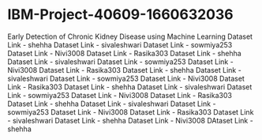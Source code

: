 # IBM-Project-40609-1660632036
Early Detection of Chronic Kidney Disease using Machine Learning
Dataset Link - shehha
Dataset Link - sivaleshwari
Dataset Link - sowmiya253
Dataset Link - Nivi3008
Dataset Link - Rasika303
Dataset Link - shehha
Dataset Link - sivaleshwari
Dataset Link - sowmiya253
Dataset Link - Nivi3008
Dataset Link - Rasika303
Dataset Link - shehha
Dataset Link - sivaleshwari
Dataset Link - sowmiya253
Dataset Link - Nivi3008
Dataset Link - Rasika303
Dataset Link - shehha
Dataset Link - sivaleshwari
Dataset Link - sowmiya253
Dataset Link - Nivi3008
Dataset Link - Rasika303
Dataset Link - shehha
Dataset Link - sivaleshwari
Dataset Link - sowmiya253
Dataset Link - Nivi3008
Dataset Link - Rasika303
Dataset Link - sivaleshwari
Dataset Link - shehha
Dataset Link - Nivi3008
DAtaset Link - shehha
